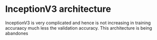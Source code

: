 # InceptionV3 architecture
 InceptionV3 is very complicated and hence is not increasing in training accuraacy much less the validation accuracy. This architecture is being abandones
